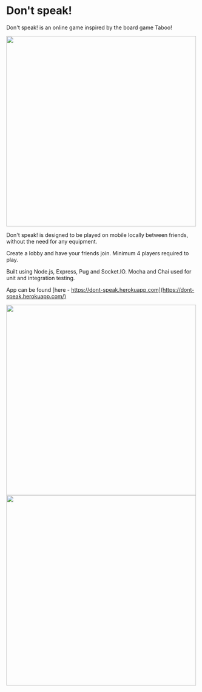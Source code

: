 # Don't speak!

Don't speak! is an online game inspired by the board game Taboo! 

<img src="https://user-images.githubusercontent.com/37167276/126537011-72abeaa2-b0bc-46b9-ae7a-61bbda74f559.gif" height="500" />

Don't speak! is designed to be played on mobile locally between friends, without the need for any equipment.

Create a lobby and have your friends join. Minimum 4 players required to play.

Built using Node.js, Express, Pug and Socket.IO. Mocha and Chai used for unit and integration testing.

App can be found [here - https://dont-speak.herokuapp.com](https://dont-speak.herokuapp.com/)

<img src="https://user-images.githubusercontent.com/37167276/126534058-9f0983b0-47bc-42e1-aa7c-948d5adad9b4.png" height="500" />
<img src="https://user-images.githubusercontent.com/37167276/126534049-f4166ab0-3101-4979-9833-b180a0319dce.png" height="500" />
